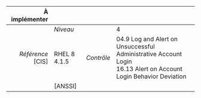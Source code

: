 
|           À implémenter    |    |    |    |
|----------------:|:---|---:|:---|
|                 |*Niveau*|| 4 |
|*Référence* [CIS]| RHEL 8 4.1.5 |*Contrôle*| 04.9 Log and Alert on Unsuccessful Administrative Account Login<br>16.13 Alert on Account Login Behavior Deviation |
|                 |[ANSSI] ||  |


